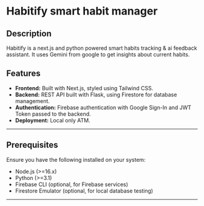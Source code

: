 # Habitify smart habit manager

## Description

Habitify is a next.js and python powered smart habits tracking & ai feedback assistant. It uses Gemini from google to get insights about current habits.

## Features

- **Frontend:** Built with Next.js, styled using Tailwind CSS.
- **Backend:** REST API built with Flask, using Firestore for database management.
- **Authentication:** Firebase authentication with Google Sign-In and JWT Token passed to the backend.
- **Deployment:** Local only ATM.

---

## Prerequisites

Ensure you have the following installed on your system:

- Node.js (>=16.x)
- Python (>=3.1)
- Firebase CLI (optional, for Firebase services)
- Firestore Emulator (optional, for local database testing)

---
